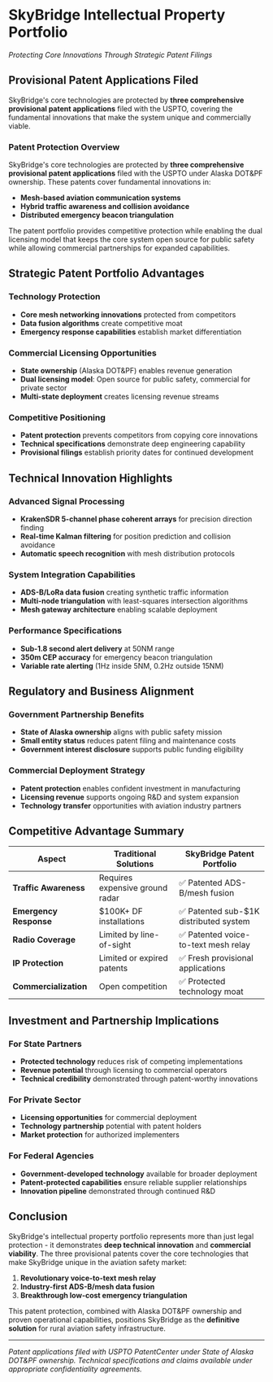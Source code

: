 # SkyBridge Intellectual Property Portfolio
*Protecting Core Innovations Through Strategic Patent Filings*

## Provisional Patent Applications Filed

SkyBridge's core technologies are protected by **three comprehensive provisional patent applications** filed with the USPTO, covering the fundamental innovations that make the system unique and commercially viable.

### Patent Protection Overview

SkyBridge's core technologies are protected by **three comprehensive provisional patent applications** filed with the USPTO under Alaska DOT&PF ownership. These patents cover fundamental innovations in:

- **Mesh-based aviation communication systems**
- **Hybrid traffic awareness and collision avoidance**  
- **Distributed emergency beacon triangulation**

The patent portfolio provides competitive protection while enabling the dual licensing model that keeps the core system open source for public safety while allowing commercial partnerships for expanded capabilities.

## Strategic Patent Portfolio Advantages

### Technology Protection
- **Core mesh networking innovations** protected from competitors
- **Data fusion algorithms** create competitive moat
- **Emergency response capabilities** establish market differentiation

### Commercial Licensing Opportunities
- **State ownership** (Alaska DOT&PF) enables revenue generation
- **Dual licensing model**: Open source for public safety, commercial for private sector
- **Multi-state deployment** creates licensing revenue streams

### Competitive Positioning
- **Patent protection** prevents competitors from copying core innovations
- **Technical specifications** demonstrate deep engineering capability
- **Provisional filings** establish priority dates for continued development

## Technical Innovation Highlights

### Advanced Signal Processing
- **KrakenSDR 5-channel phase coherent arrays** for precision direction finding
- **Real-time Kalman filtering** for position prediction and collision avoidance
- **Automatic speech recognition** with mesh distribution protocols

### System Integration Capabilities
- **ADS-B/LoRa data fusion** creating synthetic traffic information
- **Multi-node triangulation** with least-squares intersection algorithms
- **Mesh gateway architecture** enabling scalable deployment

### Performance Specifications
- **Sub-1.8 second alert delivery** at 50NM range
- **350m CEP accuracy** for emergency beacon triangulation
- **Variable rate alerting** (1Hz inside 5NM, 0.2Hz outside 15NM)

## Regulatory and Business Alignment

### Government Partnership Benefits
- **State of Alaska ownership** aligns with public safety mission
- **Small entity status** reduces patent filing and maintenance costs
- **Government interest disclosure** supports public funding eligibility

### Commercial Deployment Strategy
- **Patent protection** enables confident investment in manufacturing
- **Licensing revenue** supports ongoing R&D and system expansion
- **Technology transfer** opportunities with aviation industry partners

## Competitive Advantage Summary

| Aspect | Traditional Solutions | SkyBridge Patent Portfolio |
|--------|----------------------|---------------------------|
| **Traffic Awareness** | Requires expensive ground radar | ✅ Patented ADS-B/mesh fusion |
| **Emergency Response** | $100K+ DF installations | ✅ Patented sub-$1K distributed system |
| **Radio Coverage** | Limited by line-of-sight | ✅ Patented voice-to-text mesh relay |
| **IP Protection** | Limited or expired patents | ✅ Fresh provisional applications |
| **Commercialization** | Open competition | ✅ Protected technology moat |

## Investment and Partnership Implications

### **For State Partners**
- **Protected technology** reduces risk of competing implementations
- **Revenue potential** through licensing to commercial operators
- **Technical credibility** demonstrated through patent-worthy innovations

### **For Private Sector**
- **Licensing opportunities** for commercial deployment
- **Technology partnership** potential with patent holders
- **Market protection** for authorized implementers

### **For Federal Agencies**
- **Government-developed technology** available for broader deployment
- **Patent-protected capabilities** ensure reliable supplier relationships
- **Innovation pipeline** demonstrated through continued R&D

## Conclusion

SkyBridge's intellectual property portfolio represents more than just legal protection - it demonstrates **deep technical innovation** and **commercial viability**. The three provisional patents cover the core technologies that make SkyBridge unique in the aviation safety market:

1. **Revolutionary voice-to-text mesh relay**
2. **Industry-first ADS-B/mesh data fusion**  
3. **Breakthrough low-cost emergency triangulation**

This patent protection, combined with Alaska DOT&PF ownership and proven operational capabilities, positions SkyBridge as the **definitive solution** for rural aviation safety infrastructure.

---

*Patent applications filed with USPTO PatentCenter under State of Alaska DOT&PF ownership. Technical specifications and claims available under appropriate confidentiality agreements.*

